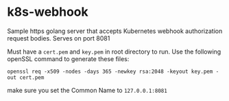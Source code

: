 # k8s-webhook

Sample https golang server that accepts Kubernetes webhook authorization request bodies. Serves on port 8081

Must have a `cert.pem` and `key.pem` in root directory to run. Use the following openSSL command to generate these files:

```
openssl req -x509 -nodes -days 365 -newkey rsa:2048 -keyout key.pem -out cert.pem
```

make sure you set the Common Name to `127.0.0.1:8081`